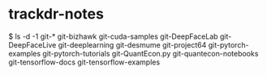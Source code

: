 # trackdr-notes

$ ls -d -1 git-*
git-bizhawk
git-cuda-samples
git-DeepFaceLab
git-DeepFaceLive
git-deeplearning
git-desmume
git-project64
git-pytorch-examples
git-pytorch-tutorials
git-QuantEcon.py
git-quantecon-notebooks
git-tensorflow-docs
git-tensorflow-examples
